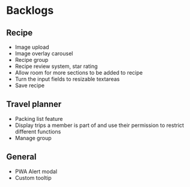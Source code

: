 # Backlogs

## Recipe

- Image upload
- Image overlay carousel
- Recipe group
- Recipe review system, star rating
- Allow room for more sections to be added to recipe
- Turn the input fields to resizable textareas
- Save recipe

## Travel planner

- Packing list feature
- Display trips a member is part of and use their permission to restrict different functions
- Manage group

## General

- PWA Alert modal
- Custom tooltip

